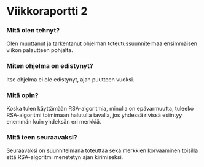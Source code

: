 # Viikkoraportti 2
### Mitä olen tehnyt?
Olen muuttanut ja tarkentanut ohjelman toteutussuunnitelmaa ensimmäisen viikon palautteen pohjalta.
### Miten ohjelma on edistynyt?
Itse ohjelma ei ole edistynyt, ajan puutteen vuoksi.
### Mitä opin?
Koska tulen käyttämään RSA-algoritmia, minulla on epävarmuutta, tuleeko RSA-algoritmi toimimaan halutulla tavalla, jos yhdessä rivissä esiintyy enemmän kuin yhdeksän eri merkkiä.
### Mitä teen seuraavaksi?
Seuraavaksi on suunnitelmana toteuttaa sekä merkkien korvaaminen toisilla että RSA-algoritmi menetetyn ajan kirimiseksi.
